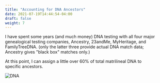 ```yaml
---
title: "Accounting for DNA Ancestors"
date: 2021-07-19T14:44:54-04:00
draft: false
weight: 7
---
```

I have spent some years (and much money) DNA testing with all four major genealogical testing companies, Ancestry, 23andMe, MyHeritage, and FamilyTreeDNA.
(only the latter three provide actual DNA match data; Ancestry gives "black box" matches only.)

At this point, I can assign a little over 60% of total matrilineal DNA to specific ancestors.

![DNA](/DNA.png)
